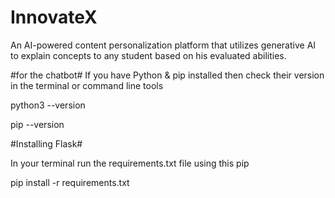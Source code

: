 # InnovateX
An AI-powered content personalization platform that utilizes generative AI to explain concepts to any student based on his evaluated abilities.


#for the chatbot#
If you have Python & pip installed then check their version in the terminal or command line tools

python3 --version

pip --version

#Installing Flask#

In your terminal run the requirements.txt file using this pip

pip install -r requirements.txt

